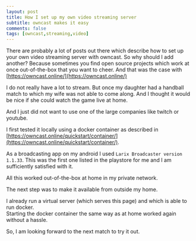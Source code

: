 ```yaml
---
layout: post
title: How I set up my own video streaming server
subtitle: owncast makes it easy
comments: false
tags: [owncast,streaming,video]
---
```


There are probably a lot of posts out there which describe how to set up your own video streaming server
with owncast. So why should I add another? Because sometimes you find open source projects which work at once out-of-the-box that you want to cheer. And that was the case with     
[https://owncast.online/](https://owncast.online/)


I do not really have a lot to stream. But once my daughter had a handball match to which my wife was not able to come along. And I thought it would be nice if she could watch the game live at home.

And I just did not want to use one of the large companies like twitch or youtube.

I first tested it locally using a docker container as described in    
[https://owncast.online/quickstart/container/](https://owncast.online/quickstart/container/).    

As a broadcasting app on my android I used `Larix Broadcaster version 1.1.33`. This was the first one listed in the playstore for me and I am sufficiently satisfied with it.

All this worked out-of-the-box at home in my private network.

The next step was to make it available from outside my home.

I already run a virtual server (which serves this page) and which is able to run docker.    
Starting the docker container the same way as at home worked again without a hassle.

So, I am looking forward to the next match to try it out.
